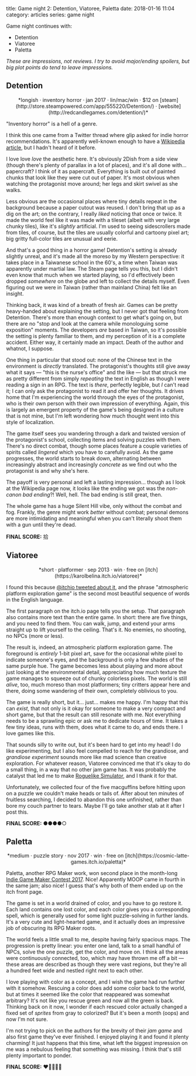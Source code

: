 title: Game night 2: Detention, Viatoree, Paletta
date: 2018-01-16 11:04
category: articles
series: game night

Game night continues with:

- Detention
- Viatoree
- Paletta

*These are impressions, not reviews.  I try to avoid major/ending spoilers, but big plot points do tend to leave impressions.*

<!-- more -->

## Detention

<div class="prose-full-illustration">
<img src="{static}/media/game-night/detention.jpg" alt="">
</div>

<center>*longish · inventory horror · jan 2017 · lin/mac/win · $12 on [steam](http://store.steampowered.com/app/555220/Detention/) · [website](http://redcandlegames.com/detention/)*</center>

"Inventory horror" is a hell of a genre.

I think this one came from a Twitter thread where glip asked for indie horror recommendations.  It's apparently well-known enough to have a [Wikipedia article](https://en.wikipedia.org/wiki/Detention_%28video_game%29), but I hadn't heard of it before.

I love love _love_ the aesthetic here.  It's obviously 2Dish from a side view (though there's plenty of parallax in a lot of places), and it's all done with…  papercraft?  I think of it as papercraft.  Everything is built out of painted chunks that look like they were cut out of paper.  It's most obvious when watching the protagonist move around; her legs and skirt swivel as she walks.

Less obvious are the occasional places where tiny details repeat in the background because a paper cutout was reused.  I don't bring that up as a dig on the art; on the contrary, I really _liked_ noticing that once or twice.  It made the world feel like it was made with a tileset (albeit with very large chunky tiles), like it's _slightly_ artificial.  I'm used to seeing sidescrollers made from tiles, of course, but the tiles are usually colorful and cartoony pixel art; big gritty full-color tiles are unusual and eerie.

And that's a good thing in a horror game!  Detention's setting is already slightly unreal, and it's made all the moreso by my Western perspective: it takes place in a Taiwanese school in the 60's, a time when Taiwan was apparently under martial law.  The Steam page tells you this, but I didn't even know that much when we started playing, so I'd effectively been dropped _somewhere_ on the globe and left to collect the details myself.  Even figuring out we were in Taiwan (rather than mainland China) felt like an insight.

Thinking back, it was kind of a breath of fresh air.  Games can be pretty heavy-handed about explaining the setting, but I never got that feeling from Detention.  There's more than enough context to get what's going on, but there are no "stop and look at the camera while monologuing some exposition" moments.  The developers _are_ based in Taiwan, so it's possible the setting is plenty familiar to them, and my perception of it is a complete accident. Either way, it certainly made an impact.  Death of the author and whatnot, I suppose.

One thing in particular that stood out: none of the Chinese text in the environment is _directly_ translated.  The protagonist's thoughts still give away what it says — "this is the nurse's office" and the like — but that struck me as pretty different from simply _repeating_ the text in English as though I were reading a sign in an RPG.  The text is _there_, perfectly legible, but _I_ can't read it; I can only ask the protagonist to read it and offer her thoughts.  It drives home that I'm experiencing the world through the eyes of the protagonist, who is their own person with their own impression of everything.  Again, this is largely an emergent property of the game's being designed in a culture that is not mine, but I'm left wondering how much thought went into this style of localization.

The game itself sees you wandering through a dark and twisted version of the protagonist's school, collecting items and solving puzzles with them.  There's no direct combat, though some places feature a couple varieties of spirits called _lingered_ which you have to carefully avoid.  As the game progresses, the world starts to break down, alternating between increasingly abstract and increasingly _concrete_ as we find out who the protagonist is and why she's here.

The payoff is very personal and left a lasting impression…  though as I look at the Wikipedia page now, it looks like the ending we got was the _non-canon bad ending_?!   Well, hell.  The bad ending is still great, then.

The whole game has a huge Silent Hill vibe, only without the combat and fog.  Frankly, the genre might work _better_ without combat; personal demons are more intimidating and meaningful when you can't literally shoot them with a gun until they're dead.

**FINAL SCORE:** 拾


## Viatoree

<div class="prose-full-illustration">
<img src="{static}/media/game-night/viatoree.png" alt="">
</div>

<center>*short · platformer · sep 2013 · win · free on [itch](https://karolbelina.itch.io/viatoree)*</center>

I found this because [@itchio tweeted about it](https://twitter.com/itchio/status/936417403575005184), and the phrase "atmospheric platform exploration game" is the second most beautiful sequence of words in the English language.

The first paragraph on the itch.io page tells you the setup.  That paragraph also contains more text than the entire game.  In short: there are five things, and you need to find them.  You can walk, jump, and extend your arms straight up to lift yourself to the ceiling.  That's it.  No enemies, no shooting, no NPCs (more or less).

The result is, indeed, an atmospheric platform exploration game.  The foreground is _entirely_ 1-bit pixel art, save for the occasional white pixel to indicate someone's eyes, and the background is only a few shades of the same purple hue.  The game becomes less about playing and more about just looking at the environmental detail, appreciating how much texture the game manages to squeeze out of chunky colorless pixels.  The world is still _alive_, too, much moreso than most platformers; tiny critters appear here and there, doing some wandering of their own, completely oblivious to you.

The game is really short, but it…  just…  makes me happy.  I'm happy that this can _exist_, that not only is it okay for someone to make a very compact and short game, but that the result can still resonate with me.  Not everything needs to be a sprawling epic or ask me to dedicate hours of time.  It takes a few tiny ideas, runs with them, does what it came to do, and ends there.  I love games like this.

That sounds silly to write out, but it's been hard to get into my head!  I do like experimenting, but I also feel compelled to reach for the grandiose, and _grandiose experiment_ sounds more like mad science than creative exploration.  For whatever reason, Viatoree convinced me that it's okay to do a small thing, in a way that no other jam game has.  It was probably the catalyst that led me to make [Roguelike Simulator](https://eevee.itch.io/roguelike-simulator), and I thank it for that.

Unfortunately, we collected four of the five macguffins before hitting upon on a puzzle we couldn't make heads or tails of.  After about ten minutes of fruitless searching, I decided to abandon this one unfinished, rather than bore my couch partner to tears.  Maybe I'll go take another stab at it after I post this.

**FINAL SCORE:** ●●●●○


## Paletta

<div class="prose-full-illustration">
<img src="{static}/media/game-night/paletta.png" alt="">
</div>

<center>*medium · puzzle story · nov 2017 · win · free on [itch](https://cosmic-latte-games.itch.io/paletta)*</center>

Paletta, another RPG Maker work, won second place in the month-long [Indie Game Maker Contest 2017](https://itch.io/jam/igmc2017).  Nice!  Apparently MOOP came in fourth in the same jam; also nice!  I guess that's why both of them ended up on the itch front page.

The game is set in a world drained of color, and you have to go restore it.  Each land contains one lost color, and each color gives you a corresponding spell, which is generally used for some light puzzle-solving in further lands.  It's a very cute and light-hearted game, and it actually does an impressive job of obscuring its RPG Maker roots.

The world feels a little small to me, despite having fairly spacious maps.  The progression is pretty linear: you enter one land, talk to a small handful of NPCs, solve the one puzzle, get the color, and move on.  I think all the areas were continuously connected, too, which may have thrown me off a bit — these areas are described as though they were vast regions, but they're all a hundred feet wide and nestled right next to each other.

I love playing with color as a concept, and I wish the game had run further with it somehow.  Rescuing a color does add some color back to the world, but at times it seemed like the color that reappeared was somewhat arbitrary?  It's not like you rescue green and now all the green is back.  Thinking back on it now, I wonder if each rescued color actually changed a fixed set of _sprites_ from gray to colorized?  But it's been a month (oops) and now I'm not sure.

I'm not trying to pick on the authors for the brevity of their _jam game_ and also first game they've ever finished.  I enjoyed playing it and found it plenty charming!  It just happens that this time, what left the biggest impression on me was a nebulous feeling that something was missing.  I think that's still plenty important to ponder.

**FINAL SCORE:** ❤️💛💚💙💜
